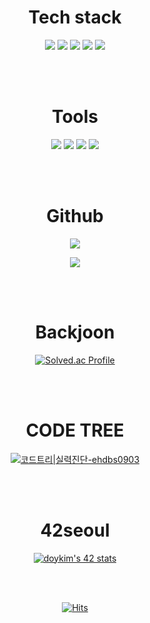 <h1 align="center">Tech stack</h1>
<p align="center">
<img src="https://img.shields.io/badge/Git-F05032?style=flat&logo=Git&logoColor=white"/>
<img src="https://img.shields.io/badge/Linux-FCC624?style=flat&logo=Linux&logoColor=white"/>
<img src="https://img.shields.io/badge/C-A8B9CC?style=flat&logo=C&logoColor=white"/>
<img src="https://img.shields.io/badge/C++-00599C?style=flat&logo=C%2B%2B&logoColor=white"/>
  <img src="https://img.shields.io/badge/Python-3776AB?style=flat&logo=Python&logoColor=white"/>
</p>
<br></br>

<h1 align="center">Tools</h1>
<p align="center">
<img src="https://img.shields.io/badge/Vim-019733?style=flat-square&logo=Vim&logoColor=white"/>
<img src="https://img.shields.io/badge/Visual Studio Code-007ACC?style=flat-square&logo=visualstudiocode&logoColor=white"/>
<img src="https://img.shields.io/badge/Pycharm-000000?style=flat-square&logo=Pycharm&logoColor=white"/>
<img src="https://img.shields.io/badge/GitHub-181717?style=flat-square&logo=GitHub&logoColor=white"/>
</p>
<br></br>

<h1 align="center">Github</h1>
<p align="center">
  <a href="https://github.com/ehdbs0903">
    <img align="center" src="https://github-readme-stats.vercel.app/api?username=ehdbs0903&hide=&hide_title=true&show_icons=true&include_all_commits=true&theme=nord" />
  </a>
</p>
<p align="center">
  <a href="https://github.com/ehdbs0903">
    <img align="center" src="https://github-readme-stats.vercel.app/api/top-langs/?username=ehdbs0903&layout=compact&show_icons=true&show_owner=true&hide_title=true&theme=nord&hide=" />
  </a>
</p>
<br></br>

<h1 align="center">Backjoon</h1>
<div align="center">
  
[![Solved.ac Profile](http://mazassumnida.wtf/api/v2/generate_badge?boj=ehdbs0903)](https://solved.ac/ehdbs0903/)

</div>
<br></br>

<h1 align="center">CODE TREE</h1>
<div align="center">

[![코드트리|실력진단-ehdbs0903](https://banner.codetree.ai/v1/banner/ehdbs0903)](https://www.codetree.ai/profiles/ehdbs0903)

</div>
<br></br>

<h1 align="center">42seoul</h1>
<div align="center">
  
[![doykim's 42 stats](https://badge.mediaplus.ma/kettlebells/doykim)](https://github.com/oakoudad/badge42)

</div>
<br></br>

<div align="center">
  
[![Hits](https://hits.seeyoufarm.com/api/count/incr/badge.svg?url=https%3A%2F%2Fgithub.com%2Fehdbs0903&count_bg=%233DB6E8&title_bg=%23555555&icon=&icon_color=%23E7E7E7&title=hits&edge_flat=false)](https://hits.seeyoufarm.com)
  
</div>
